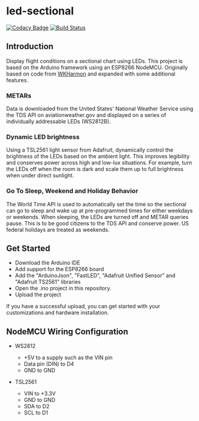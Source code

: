 # led-sectional
[![Codacy Badge](https://api.codacy.com/project/badge/Grade/1bf778051af14b99bae35fcf90b63509)](https://app.codacy.com/app/chris_66/led-sectional?utm_source=github.com&utm_medium=referral&utm_content=project802/led-sectional&utm_campaign=Badge_Grade_Dashboard)
[![Build Status](https://travis-ci.com/project802/led-sectional.svg?branch=master)](https://travis-ci.com/project802/led-sectional)

## Introduction
Display flight conditions on a sectional chart using LEDs.  This project is based on the Arduino framework using an ESP8266 NodeMCU.  Originally based on code from [WKHarmon](https://github.com/WKHarmon/led-sectional) and expanded with some additional features.

### METARs
Data is downloaded from the United States' National Weather Service using the TDS API on aviationweather.gov and displayed on a series of individually addressable LEDs (WS2812B).

### Dynamic LED brightness
Using a TSL2561 light sensor from Adafruit, dynamically control the brightness of the LEDs based on the ambient light.  This improves legibility and conserves power across high and low-lux situations.  For example, turn the LEDs off when the room is dark and scale them up to full brightness when under direct sunlight.

### Go To Sleep, Weekend and Holiday Behavior
The World Time API is used to automatically set the time so the sectional can go to sleep and wake up at pre-programmed times for either weekdays or weekends.  When sleeping, the LEDs are turned off and METAR queries pause.  This is to be good citizens to the TDS API and conserve power.  US federal holidays are treated as weekends.

## Get Started
* Download the Arduino IDE
* Add support for the ESP8266 board
* Add the "ArduinoJson", "FastLED", "Adafruit Unified Sensor" and "Adafruit TS2561" libraries
* Open the .ino project in this repository.
* Upload the project 

If you have a successful upload, you can get started with your customizations and hardware installation.

## NodeMCU Wiring Configuration
* WS2812 
  * +5V to a supply such as the VIN pin
  * Data pin (DIN) to D4
  * GND to GND
  
* TSL2561 
  * VIN to +3.3V
  * GND to GND
  * SDA to D2
  * SCL to D1
